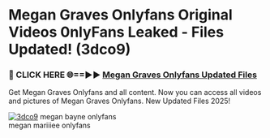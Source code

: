 # Megan Graves Onlyfans Original Videos 0nlyFans Leaked - Files Updated! (3dco9)

<h3>🔴 CLICK HERE 🌐==►► <a href="https://tinyurl.com/x26r9saj" rel="nofollow">Megan Graves Onlyfans Updated Files</a></h3>

Get Megan Graves Onlyfans and all content. Now you can access all videos and pictures of Megan Graves Onlyfans. New Updated Files 2025!

[![3dco9](https://i.imgur.com/LkgZPqh.gif)](https://tinyurl.com/x26r9saj)
megan bayne onlyfans<br>
megan mariiiee onlyfans